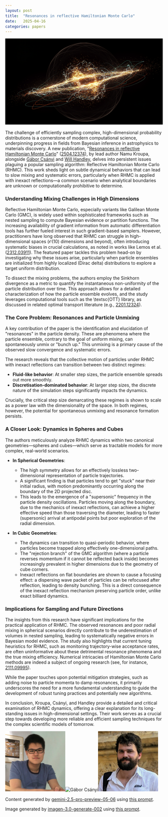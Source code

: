 ```yaml
---
layout: post
title:  "Resonances in reflective Hamiltonian Monte Carlo"
date:   2025-04-16
categories: papers
---
```

![AI generated image](/assets/images/posts/2025-04-16-2504.12374.png)

<!-- BEGINNING OF GENERATED POST -->
The challenge of efficiently sampling complex, high-dimensional probability distributions is a cornerstone of modern computational science, underpinning progress in fields from Bayesian inference in astrophysics to materials discovery. A new publication, "[Resonances in reflective Hamiltonian Monte Carlo](https://arxiv.org/abs/2504.12374)" ([2504.12374](https://arxiv.org/abs/2504.12374)), by lead author Namu Kroupa, alongside [Gábor Csányi](http://www.eng.cam.ac.uk/profiles/gc121) and [Will Handley](https://willhandley.co.uk), delves into persistent issues plaguing a popular sampling algorithm: Reflective Hamiltonian Monte Carlo (RHMC). This work sheds light on subtle dynamical behaviors that can lead to slow mixing and systematic errors, particularly when RHMC is applied with inexact reflections—a common scenario when analytical boundaries are unknown or computationally prohibitive to determine.

### Understanding Mixing Challenges in High Dimensions

Reflective Hamiltonian Monte Carlo, especially variants like Galilean Monte Carlo (GMC), is widely used within sophisticated frameworks such as nested sampling to compute Bayesian evidence or partition functions. The increasing availability of gradient information from automatic differentiation tools has further fueled interest in such gradient-based samplers. However, practitioners have long observed that RHMC can struggle in high-dimensional spaces ($\mathcal{O}(10)$ dimensions and beyond), often introducing systematic biases in crucial calculations, as noted in works like Lemos et al. ([2312.03911](https://arxiv.org/abs/2312.03911)). The featured paper tackles this problem head-on by investigating why these issues arise, particularly when particle ensembles are initialized from highly localized (Dirac delta) distributions to explore a target uniform distribution.

To dissect the mixing problems, the authors employ the Sinkhorn divergence as a metric to quantify the instantaneous non-uniformity of the particle distribution over time. This approach allows for a detailed characterization of how the particle ensemble evolves, and the study leverages computational tools such as the \textsc{OTT} library, as discussed in related optimal transport literature (e.g., [2201.12324](https://arxiv.org/abs/2201.12324)).

### The Core Problem: Resonances and Particle Unmixing

A key contribution of the paper is the identification and elucidation of "resonances" in the particle density. These are phenomena where the particle ensemble, contrary to the goal of uniform mixing, can spontaneously unmix or "bunch up." This unmixing is a primary cause of the observed slow convergence and systematic errors.

The research reveals that the collective motion of particles under RHMC with inexact reflections can transition between two distinct regimes:
*   **Fluid-like behavior**: At smaller step sizes, the particle ensemble spreads out more smoothly.
*   **Discretisation-dominated behavior**: At larger step sizes, the discrete nature of the simulation steps significantly impacts the dynamics.

Crucially, the critical step size demarcating these regimes is shown to scale as a power law with the dimensionality of the space. In both regimes, however, the potential for spontaneous unmixing and resonance formation persists.

### A Closer Look: Dynamics in Spheres and Cubes

The authors meticulously analyze RHMC dynamics within two canonical geometries—spheres and cubes—which serve as tractable models for more complex, real-world scenarios.

*   **In Spherical Geometries**:
    *   The high symmetry allows for an effectively lossless two-dimensional representation of particle trajectories.
    *   A significant finding is that particles tend to get "stuck" near their initial radius, with motion predominantly occurring along the boundary of the 2D projected disc.
    *   This leads to the emergence of a "supersonic" frequency in the particle density oscillations. Particles moving along the boundary, due to the mechanics of inexact reflections, can achieve a higher effective speed than those traversing the diameter, leading to faster (supersonic) arrival at antipodal points but poor exploration of the radial dimension.

*   **In Cubic Geometries**:
    *   The dynamics can transition to quasi-periodic behavior, where particles become trapped along effectively one-dimensional paths.
    *   The "rejection branch" of the GMC algorithm (where a particle reverses momentum if it cannot be reflected back inside) becomes increasingly prevalent in higher dimensions due to the geometry of cube corners.
    *   Inexact reflections on flat boundaries are shown to cause a focusing effect: a dispersing wave packet of particles can be refocused after reflection, leading to density bunching. This is a direct consequence of the inexact reflection mechanism preserving particle order, unlike exact billiard dynamics.

### Implications for Sampling and Future Directions

The insights from this research have significant implications for the practical application of RHMC. The observed resonances and poor radial mixing in spherical scenarios directly contribute to the underestimation of volumes in nested sampling, leading to systematically negative errors in Bayesian model evidence. The study also highlights that current tuning heuristics for RHMC, such as monitoring trajectory-wise acceptance rates, are often uninformative about these detrimental resonance phenomena and the true mixing efficiency. Numerical intricacies of Hamiltonian Monte Carlo methods are indeed a subject of ongoing research (see, for instance, [2111.09995](https://arxiv.org/abs/2111.09995)).

While the paper touches upon potential mitigation strategies, such as adding noise to particle momenta to damp resonances, it primarily underscores the need for a more fundamental understanding to guide the development of robust tuning practices and potentially new algorithms.

In conclusion, Kroupa, Csányi, and Handley provide a detailed and critical examination of RHMC dynamics, offering a clear explanation for its long-standing issues in high-dimensional settings. Their work serves as a crucial step towards developing more reliable and efficient sampling techniques for the complex scientific models of tomorrow.
<!-- END OF GENERATED POST -->

<img src="/assets/group/images/namu_kroupa.jpg" alt="Namu Kroupa" style="width: auto; height: 20vw;"><img src="https://www.eng.cam.ac.uk/sites/www.eng.cam.ac.uk/files/styles/small_events_search_results_profile/public/uploads/profiles/images/Gabor-kalapos-square-400.png?itok=GszDCAc9" alt="Gábor Csányi" style="width: auto; height: 20vw;"><img src="/assets/group/images/will_handley.jpg" alt="Will Handley" style="width: auto; height: 20vw;">

Content generated by [gemini-2.5-pro-preview-05-06](https://deepmind.google/technologies/gemini/) using [this prompt](/prompts/content/2025-04-16-2504.12374.txt).

Image generated by [imagen-3.0-generate-002](https://deepmind.google/technologies/gemini/) using [this prompt](/prompts/images/2025-04-16-2504.12374.txt).
